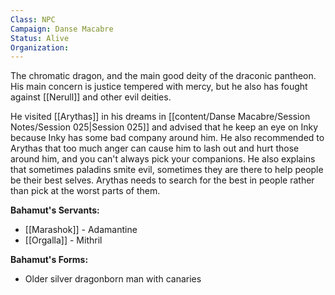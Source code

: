 ```yaml
---
Class: NPC
Campaign: Danse Macabre
Status: Alive
Organization:
---
```

The chromatic dragon, and the main good deity of the draconic pantheon. His main concern is justice tempered with mercy, but he also has fought against [[Nerull]] and other evil deities.

He visited [[Arythas]] in his dreams in [[content/Danse Macabre/Session Notes/Session 025|Session 025]] and advised that he keep an eye on Inky because Inky has some bad company around him. He also recommended to Arythas that too much anger can cause him to lash out and hurt those around him, and you can't always pick your companions. He also explains that sometimes paladins smite evil, sometimes they are there to help people be their best selves. Arythas needs to search for the best in people rather than pick at the worst parts of them.

**Bahamut's Servants:**
- [[Marashok]] - Adamantine
- [[Orgalla]] - Mithril

**Bahamut's Forms:**
- Older silver dragonborn man with canaries